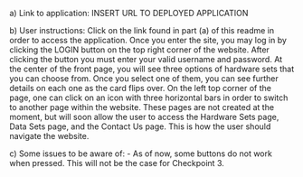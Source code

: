 a) Link to application: INSERT URL TO DEPLOYED APPLICATION

b) User instructions: Click on the link found in part (a) of this readme in order to access the application. Once you enter the site, you may log in by clicking the LOGIN button on the top right corner of the website. After clicking the button you must enter your valid username and password. At the center of the front page, you will see three options of hardware sets that you can choose from. Once you select one of them, you can see further details on each one as the card flips over. On the left top corner of the page, one can click on an icon with three horizontal bars in order to switch to another page within the website. These pages are not created at the moment, but will soon allow the user to access the Hardware Sets page, Data Sets page, and the Contact Us page. This is how the user should navigate the website. 

c) Some issues to be aware of:
	- As of now, some buttons do not work when pressed. This will not be the case for Checkpoint 3.